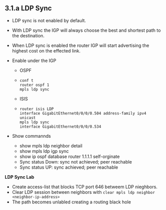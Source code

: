 ## 3.1.a LDP Sync

* LDP sync is not enabled by default.
* With LDP sync the IGP will always choose the best and shortest path to the destination.
* When LDP sync is enabled the router IGP will start advertising the highest cost on the effected link.
* Enable under the IGP 
  * OSPF 
  * ```
    conf t
    router ospf 1
    mpls ldp sync
    ```
  * ISIS
  * ```
    router isis LDP
    interface GigabitEthernet0/0/0/0.504 address-family ipv4 unicast
    mpls ldp sync
    interface GigabitEthernet0/0/0/0.534
    ```

* Show commannds 
  *  show mpls ldp neighbor detail
  *  show mpls ldp igp sync
  *  show ip ospf database router 1.1.1.1 self-orginate
    * Sync status Down: sync not achieved; peer reachable
    * Sync status UP: sync achieved; peer reachable

**LDP Sync Lab**

* Create access-list that blocks TCP port 646 betweem LDP nieghbors.
* Clear LDP session between neighbors with ```clear mpls ldp neighbor <neighbor-ip-address>```
* The path becomes unlabled creating a routing black hole




